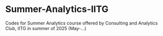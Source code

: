 # Summer-Analytics-IITG
Codes for Summer Analytics course offered by Consulting and Analytics Club, IITG in summer of 2025 (May-...)
